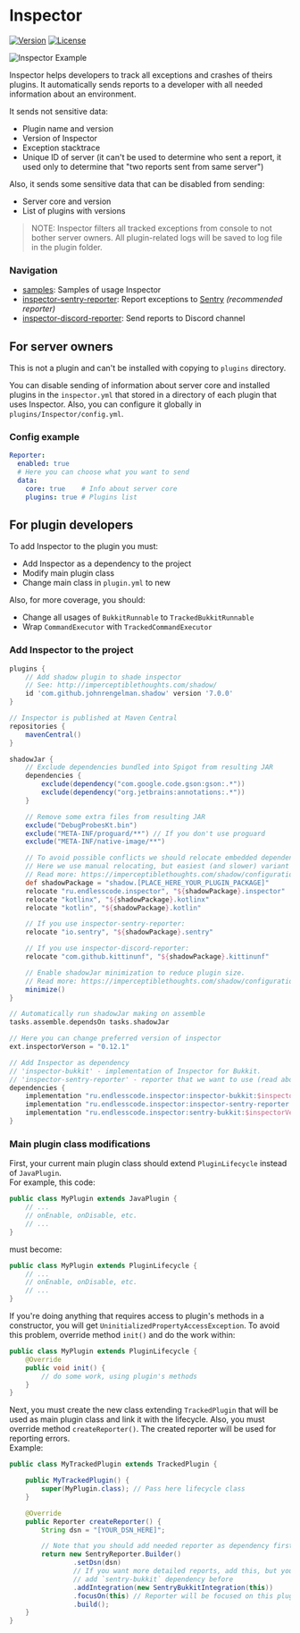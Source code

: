 # Inspector

[![Version](https://img.shields.io/maven-central/v/ru.endlesscode.inspector/inspector-api?style=flat-square)][mavenCentral] [![License](https://img.shields.io/github/license/EndlessCodeGroup/Inspector?style=flat-square)][license]

![Inspector Example](https://gitlab.com/endlesscodegroup/inspector/raw/develop/images/example.png)

Inspector helps developers to track all exceptions and crashes of theirs plugins.
It automatically sends reports to a developer with all needed information about an environment.

It sends not sensitive data:

- Plugin name and version
- Version of Inspector
- Exception stacktrace
- Unique ID of server (it can't be used to determine who sent a report, it used only to determine that "two reports sent from same server")

Also, it sends some sensitive data that can be disabled from sending:

- Server core and version
- List of plugins with versions

> NOTE: Inspector filters all tracked exceptions from console to not bother server owners.
> All plugin-related logs will be saved to log file in the plugin folder.

### Navigation

- [samples](samples): Samples of usage Inspector
- [inspector-sentry-reporter](inspector-sentry-reporter): Report exceptions to [Sentry](https://sentry.io/) *(recommended reporter)*
- [inspector-discord-reporter](inspector-discord-reporter): Send reports to Discord channel

## For server owners

This is not a plugin and can't be installed with copying to `plugins` directory.

You can disable sending of information about server core and installed plugins in the `inspector.yml` that stored in a directory of each plugin that uses Inspector.
Also, you can configure it globally in `plugins/Inspector/config.yml`.

### Config example

```yaml
Reporter:
  enabled: true
  # Here you can choose what you want to send
  data:
    core: true    # Info about server core
    plugins: true # Plugins list
```

## For plugin developers

To add Inspector to the plugin you must:

- Add Inspector as a dependency to the project
- Modify main plugin class
- Change main class in `plugin.yml` to new

Also, for more coverage, you should:

- Change all usages of `BukkitRunnable` to `TrackedBukkitRunnable`
- Wrap `CommandExecutor` with `TrackedCommandExecutor`

### Add Inspector to the project

```groovy
plugins {
    // Add shadow plugin to shade inspector
    // See: http://imperceptiblethoughts.com/shadow/
    id 'com.github.johnrengelman.shadow' version '7.0.0'
}

// Inspector is published at Maven Central
repositories {
    mavenCentral()
}

shadowJar {
    // Exclude dependencies bundled into Spigot from resulting JAR
    dependencies {
        exclude(dependency("com.google.code.gson:gson:.*"))
        exclude(dependency("org.jetbrains:annotations:.*"))
    }

    // Remove some extra files from resulting JAR
    exclude("DebugProbesKt.bin")
    exclude("META-INF/proguard/**") // If you don't use proguard
    exclude("META-INF/native-image/**")

    // To avoid possible conflicts we should relocate embedded dependencies to own unique package
    // Here we use manual relocating, but easiest (and slower) variant is use automatically relocating.
    // Read more: https://imperceptiblethoughts.com/shadow/configuration/relocation/#automatically-relocating-dependencies
    def shadowPackage = "shadow.[PLACE_HERE_YOUR_PLUGIN_PACKAGE]"
    relocate "ru.endlesscode.inspector", "${shadowPackage}.inspector"
    relocate "kotlinx", "${shadowPackage}.kotlinx"
    relocate "kotlin", "${shadowPackage}.kotlin"

    // If you use inspector-sentry-reporter:
    relocate "io.sentry", "${shadowPackage}.sentry"

    // If you use inspector-discord-reporter:
    relocate "com.github.kittinunf", "${shadowPackage}.kittinunf"

    // Enable shadowJar minimization to reduce plugin size.
    // Read more: https://imperceptiblethoughts.com/shadow/configuration/minimizing/
    minimize()
}

// Automatically run shadowJar making on assemble
tasks.assemble.dependsOn tasks.shadowJar

// Here you can change preferred version of inspector
ext.inspectorVerson = "0.12.1"

// Add Inspector as dependency
// 'inspector-bukkit' - implementation of Inspector for Bukkit.
// 'inspector-sentry-reporter' - reporter that we want to use (read above about available reporters)
dependencies {
    implementation "ru.endlesscode.inspector:inspector-bukkit:$inspectorVerson"
    implementation "ru.endlesscode.inspector:inspector-sentry-reporter:$inspectorVerson"
    implementation "ru.endlesscode.inspector:sentry-bukkit:$inspectorVerson" // If you want SentryBukkitIntegration
}
```

### Main plugin class modifications

First, your current main plugin class should extend `PluginLifecycle` instead of `JavaPlugin`.  
For example, this code:

```java
public class MyPlugin extends JavaPlugin {
    // ...
    // onEnable, onDisable, etc.
    // ...
}
```

must become:

```java
public class MyPlugin extends PluginLifecycle {
    // ...
    // onEnable, onDisable, etc.
    // ... 
}
```

If you're doing anything that requires access to plugin's methods in a constructor, you will get `UninitializedPropertyAccessException`.
To avoid this problem, override method `init()` and do the work within:

```java
public class MyPlugin extends PluginLifecycle {
    @Override
    public void init() {
        // do some work, using plugin's methods
    }
}
```

Next, you must create the new class extending `TrackedPlugin` that will be used as main plugin class and link it with the lifecycle.
Also, you must override method `createReporter()`.
The created reporter will be used for reporting errors.  
Example:

```java
public class MyTrackedPlugin extends TrackedPlugin {

    public MyTrackedPlugin() {
        super(MyPlugin.class); // Pass here lifecycle class
    }

    @Override
    public Reporter createReporter() {
        String dsn = "[YOUR_DSN_HERE]";

        // Note that you should add needed reporter as dependency first.
        return new SentryReporter.Builder()
                .setDsn(dsn)
                // If you want more detailed reports, add this, but you also should
                // add `sentry-bukkit` dependency before
                .addIntegration(new SentryBukkitIntegration(this))
                .focusOn(this) // Reporter will be focused on this plugin
                .build();
    }
}
```

[license]: LICENSE
[mavenCentral]: https://search.maven.org/search?q=g:ru.endlesscode.inspector
